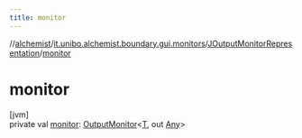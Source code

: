 ```yaml
---
title: monitor
---
```

//[alchemist](../../../index.html)/[it.unibo.alchemist.boundary.gui.monitors](../index.html)/[JOutputMonitorRepresentation](index.html)/[monitor](monitor.html)



# monitor



[jvm]\
private val [monitor](monitor.html): [OutputMonitor](../../it.unibo.alchemist.boundary.interfaces/-output-monitor/index.html)<[T](../../it.unibo.alchemist.boundary.gui.effects/-function-drawer/draw-function.html), out [Any](https://kotlinlang.org/api/latest/jvm/stdlib/kotlin/-any/index.html)>




